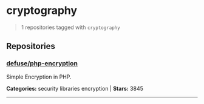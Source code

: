 # cryptography

> 1 repositories tagged with `cryptography`

## Repositories

### [defuse/php-encryption](https://github.com/defuse/php-encryption)

Simple Encryption in PHP.

**Categories:** security libraries encryption  | **Stars:** 3845

---

